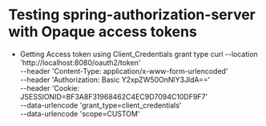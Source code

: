 Testing spring-authorization-server with Opaque access tokens
=======================================================
- Getting Access token using Client_Credentials grant type
  curl --location 'http://localhost:8080/oauth2/token' \
  --header 'Content-Type: application/x-www-form-urlencoded' \
  --header 'Authorization: Basic Y2xpZW50OnNlY3JldA==' \
  --header 'Cookie: JSESSIONID=BF3A8F31968462C4EC9D7094C10DF9F7' \
  --data-urlencode 'grant_type=client_credentials' \
  --data-urlencode 'scope=CUSTOM' 